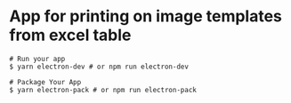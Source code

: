 # App for printing on image templates from excel table

```
# Run your app
$ yarn electron-dev # or npm run electron-dev

# Package Your App
$ yarn electron-pack # or npm run electron-pack
```
